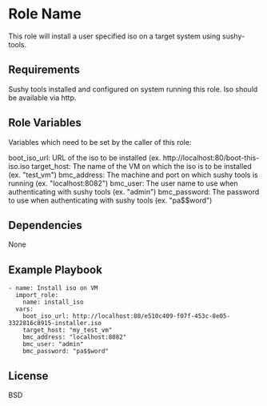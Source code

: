 Role Name
=========

This role will install a user specified iso on a target system using sushy-tools.

Requirements
------------

Sushy tools installed and configured on system running this role.  Iso should be available via http.

Role Variables
--------------

Variables which need to be set by the caller of this role:

boot_iso_url: URL of the iso to be installed (ex. http://localhost:80/boot-this-iso.iso
target_host: The name of the VM on which the iso is to be installed (ex. "test_vm")
bmc_address: The machine and port on which sushy tools is running (ex. "localhost:8082")
bmc_user: The user name to use when authenticating with sushy tools (ex. "admin")
bmc_password: The password to use when authenticating with sushy tools (ex. "pa$$word")

Dependencies
------------

None

Example Playbook
----------------

    - name: Install iso on VM
      import_role:
        name: install_iso
      vars:
        boot_iso_url: http://localhost:80/e510c409-f07f-453c-8e05-3322816c8915-installer.iso
        target_host: "my_test_vm"
        bmc_address: "localhost:8082"
        bmc_user: "admin"
        bmc_password: "pa$$word"


License
-------

BSD
